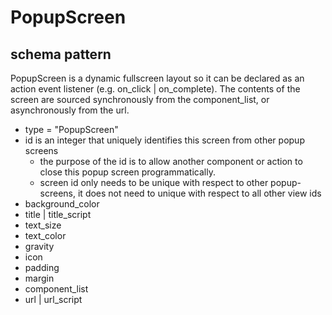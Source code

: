 # PopupScreen
## schema pattern

PopupScreen is a dynamic fullscreen layout so it can be declared as an action event listener (e.g. on_click | on_complete).
The contents of the screen are sourced synchronously from the component_list, or asynchronously from the url.

* type = "PopupScreen"
* id is an integer that uniquely identifies this screen from other popup screens 
   - the purpose of the id is to allow another component or action to close this popup screen programmatically.
   - screen id only needs to be unique with respect to other popup-screens, it does not need to unique with respect to all other view ids
* background_color
* title | title_script
* text_size
* text_color
* gravity
* icon 
* padding
* margin
* component_list
* url | url_script

